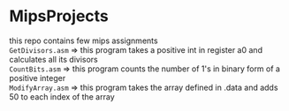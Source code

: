 # MipsProjects
this repo contains few mips assignments <br/>
`GetDivisors.asm` => this program takes a positive int in register a0 and calculates all its divisors <br/>
`CountBits.asm` => this program counts the number of 1's in binary form of a positive integer </br>
`ModifyArray.asm` => this program takes the array defined in .data and adds 50 to each index of the array
